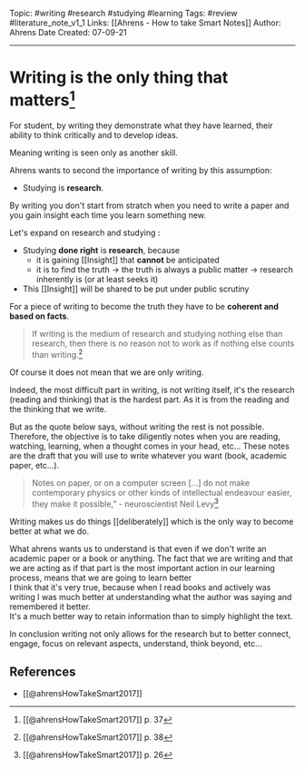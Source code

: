Topic: #writing #research #studying #learning
Tags: #review #literature_note_v1_1
Links: [[Ahrens - How to take Smart Notes]]
Author: Ahrens
Date Created: 07-09-21

---
# Writing is the only thing that matters[^2]

For student, by writing they demonstrate what they have learned, their ability to think critically and to develop ideas.

Meaning writing is seen only as another skill.

Ahrens wants to second the importance of writing by this assumption:

- Studying is **research**.

By writing you don't start from stratch when you need to write a paper and you gain insight each time you learn something new.

Let's expand on research and studying :

- Studying **done right** is **research**, because
  - it is gaining [[Insight]] that **cannot** be anticipated
  - it is to find the truth -> the truth is always a public matter -> research inherently is (or at least seeks it)
- This [[Insight]] will be shared to be put under public scrutiny

For a piece of writing to become the truth they have to be **coherent and based on facts**.

> If writing is the medium of research and studying nothing else than research, then there is no reason not to work as if nothing else counts than writing.[^3]

Of course it does not mean that we are only writing.

Indeed, the most difficult part in writing, is not writing itself, it's the research (reading and thinking) that is the hardest part. As it is from the reading and the thinking that we write.

But as the quote below says, without writing the rest is not possible. Therefore, the objective is to take diligently notes when you are reading, watching, learning, when a thought comes in your head, etc... These notes are the draft that you will use to write whatever you want (book, academic paper, etc...).

> Notes on paper, or on a computer screen [...] do not make contemporary physics or other kinds of intellectual endeavour easier, they make it possible,” - neuroscientist Neil Levy[^1]

Writing makes us do things [[deliberately]] which is the only way to become better at what we do.

What ahrens wants us to understand is that even if we don't write an academic paper or a book or anything. The fact that we are writing and that we are acting as if that part is the most important action in our learning process, means that we are going to learn better  
I think that it's very true, because when I read books and actively was writing I was much better at understanding what the author was saying and remembered it better.  
It's a much better way to retain information than to simply highlight the text.

In conclusion writing not only allows for the research but to better connect, engage, focus on relevant aspects, understand, think beyond, etc...

## References

- [[@ahrensHowTakeSmart2017]]

[^1]: [[@ahrensHowTakeSmart2017]] p. 26
[^2]: [[@ahrensHowTakeSmart2017]] p. 37
[^3]: [[@ahrensHowTakeSmart2017]] p. 38